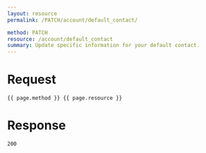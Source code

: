 ```yaml
---
layout: resource
permalink: /PATCH/account/default_contact/

method: PATCH
resource: /account/default_contact
summary: Update specific information for your default contact.
---
```


# Request

~~~
{{ page.method }} {{ page.resource }}
~~~

# Response

~~~
200
~~~
